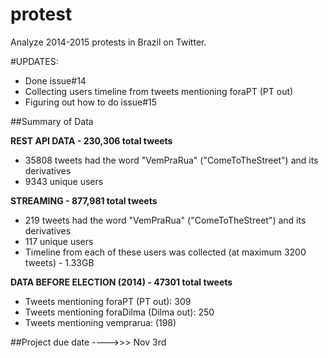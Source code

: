 # protest

Analyze 2014-2015 protests in Brazil on Twitter.

#UPDATES:
- Done issue#14
- Collecting users timeline from tweets mentioning foraPT (PT out)
- Figuring out how to do issue#15
 
 


##Summary of Data

**REST API DATA -  230,306 total tweets**

- 35808 tweets had the word "VemPraRua" ("ComeToTheStreet") and its derivatives
 - 9343 unique users

**STREAMING - 877,981 total tweets**
- 219 tweets had the word "VemPraRua" ("ComeToTheStreet") and its derivatives
 - 117 unique users
  - Timeline from each of these users was collected (at maximum 3200 tweets) - 1.33GB
  
**DATA BEFORE ELECTION (2014) - 47301 total tweets**
- Tweets mentioning foraPT (PT out): 309
- Tweets mentioning foraDilma (Dilma out): 250
- Tweets mentioning vemprarua: (198)

 
 
 ##Project due date ---->>> Nov 3rd
